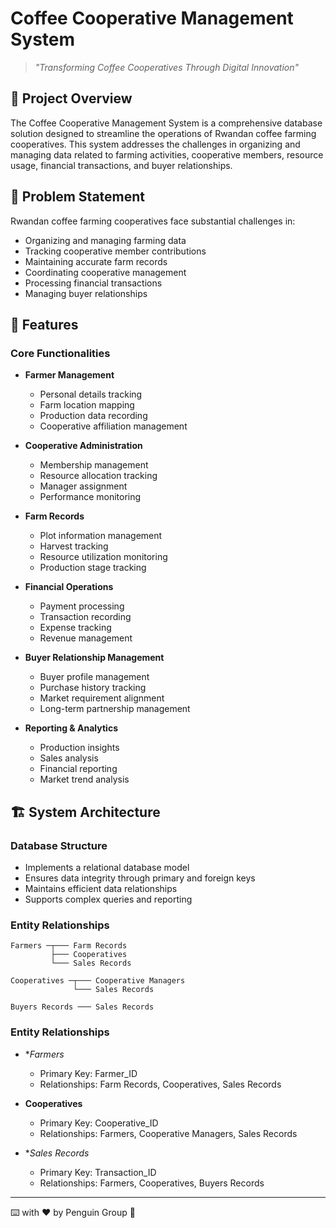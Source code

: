 # Coffee Cooperative Management System

> *"Transforming Coffee Cooperatives Through Digital Innovation"*

## 📝 Project Overview

The Coffee Cooperative Management System is a comprehensive database solution designed to streamline the operations of Rwandan coffee farming cooperatives. This system addresses the challenges in organizing and managing data related to farming activities, cooperative members, resource usage, financial transactions, and buyer relationships.

## 🎯 Problem Statement

Rwandan coffee farming cooperatives face substantial challenges in:
- Organizing and managing farming data
- Tracking cooperative member contributions
- Maintaining accurate farm records
- Coordinating cooperative management
- Processing financial transactions
- Managing buyer relationships

## 🎁 Features

### Core Functionalities
- **Farmer Management**
  - Personal details tracking
  - Farm location mapping
  - Production data recording
  - Cooperative affiliation management

- **Cooperative Administration**
  - Membership management
  - Resource allocation tracking
  - Manager assignment
  - Performance monitoring

- **Farm Records**
  - Plot information management
  - Harvest tracking
  - Resource utilization monitoring
  - Production stage tracking

- **Financial Operations**
  - Payment processing
  - Transaction recording
  - Expense tracking
  - Revenue management

- **Buyer Relationship Management**
  - Buyer profile management
  - Purchase history tracking
  - Market requirement alignment
  - Long-term partnership management

- **Reporting & Analytics**
  - Production insights
  - Sales analysis
  - Financial reporting
  - Market trend analysis

## 🏗️ System Architecture

### Database Structure
- Implements a relational database model
- Ensures data integrity through primary and foreign keys
- Maintains efficient data relationships
- Supports complex queries and reporting

### Entity Relationships
```
Farmers ─┬─── Farm Records
         ├─── Cooperatives
         └─── Sales Records

Cooperatives ─┬─── Cooperative Managers
              └─── Sales Records

Buyers Records ─── Sales Records
```




### Entity Relationships
- **Farmers*
  - Primary Key: Farmer_ID
  - Relationships: Farm Records, Cooperatives, Sales Records

- **Cooperatives**
  - Primary Key: Cooperative_ID
  - Relationships: Farmers, Cooperative Managers, Sales Records

- **Sales Records*
  - Primary Key: Transaction_ID
  - Relationships: Farmers, Cooperatives, Buyers Records



---
⌨️ with ❤️ by Penguin Group 🚀
